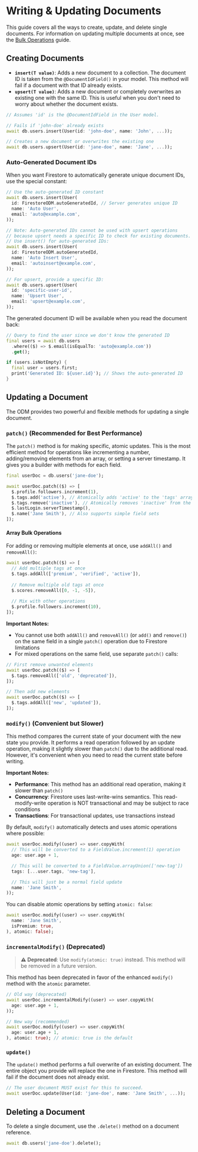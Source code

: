 # Writing & Updating Documents

This guide covers all the ways to create, update, and delete single documents. For information on updating multiple documents at once, see the [Bulk Operations](./bulk-operations) guide.

## Creating Documents

-   **`insert(T value)`**: Adds a new document to a collection. The document ID is taken from the `@DocumentIdField()` in your model. This method will fail if a document with that ID already exists.
-   **`upsert(T value)`**: Adds a new document or completely overwrites an existing one with the same ID. This is useful when you don't need to worry about whether the document exists.

```dart
// Assumes 'id' is the @DocumentIdField in the User model.

// Fails if 'john-doe' already exists
await db.users.insert(User(id: 'john-doe', name: 'John', ...));

// Creates a new document or overwrites the existing one
await db.users.upsert(User(id: 'jane-doe', name: 'Jane', ...));
```

### Auto-Generated Document IDs

When you want Firestore to automatically generate unique document IDs, use the special constant:

```dart
// Use the auto-generated ID constant
await db.users.insert(User(
  id: FirestoreODM.autoGeneratedId, // Server generates unique ID
  name: 'Auto User',
  email: 'auto@example.com',
));

// Note: Auto-generated IDs cannot be used with upsert operations
// because upsert needs a specific ID to check for existing documents.
// Use insert() for auto-generated IDs:
await db.users.insert(User(
  id: FirestoreODM.autoGeneratedId,
  name: 'Auto Insert User',
  email: 'autoinsert@example.com',
));

// For upsert, provide a specific ID:
await db.users.upsert(User(
  id: 'specific-user-id',
  name: 'Upsert User',
  email: 'upsert@example.com',
));
```

The generated document ID will be available when you read the document back:

```dart
// Query to find the user since we don't know the generated ID
final users = await db.users
  .where(($) => $.email(isEqualTo: 'auto@example.com'))
  .get();

if (users.isNotEmpty) {
  final user = users.first;
  print('Generated ID: ${user.id}'); // Shows the auto-generated ID
}
```

## Updating a Document

The ODM provides two powerful and flexible methods for updating a single document.

### `patch()` (Recommended for Best Performance)

The `patch()` method is for making specific, atomic updates. This is the most efficient method for operations like incrementing a number, adding/removing elements from an array, or setting a server timestamp. It gives you a builder with methods for each field.

```dart
final userDoc = db.users('jane-doe');

await userDoc.patch(($) => [
  $.profile.followers.increment(1),
  $.tags.add('active'), // Atomically adds 'active' to the 'tags' array
  $.tags.remove('inactive'), // Atomically removes 'inactive' from the 'tags' array
  $.lastLogin.serverTimestamp(),
  $.name('Jane Smith'), // Also supports simple field sets
]);
```

#### Array Bulk Operations

For adding or removing multiple elements at once, use `addAll()` and `removeAll()`:

```dart
await userDoc.patch(($) => [
  // Add multiple tags at once
  $.tags.addAll(['premium', 'verified', 'active']),
  
  // Remove multiple old tags at once
  $.scores.removeAll([0, -1, -5]),
  
  // Mix with other operations
  $.profile.followers.increment(10),
]);
```

**Important Notes:**
- You cannot use both `addAll()` and `removeAll()` (or `add()` and `remove()`) on the same field in a single `patch()` operation due to Firestore limitations
- For mixed operations on the same field, use separate `patch()` calls:

```dart
// First remove unwanted elements
await userDoc.patch(($) => [
  $.tags.removeAll(['old', 'deprecated']),
]);

// Then add new elements
await userDoc.patch(($) => [
  $.tags.addAll(['new', 'updated']),
]);
```

### `modify()` (Convenient but Slower)

This method compares the current state of your document with the new state you provide. It performs a read operation followed by an update operation, making it slightly slower than `patch()` due to the additional read. However, it's convenient when you need to read the current state before writing.

**Important Notes:**
- **Performance**: This method has an additional read operation, making it slower than `patch()`
- **Concurrency**: Firestore uses last-write-wins semantics. This read-modify-write operation is NOT transactional and may be subject to race conditions
- **Transactions**: For transactional updates, use transactions instead

By default, `modify()` automatically detects and uses atomic operations where possible:

```dart
await userDoc.modify((user) => user.copyWith(
  // This will be converted to a FieldValue.increment(1) operation
  age: user.age + 1,

  // This will be converted to a FieldValue.arrayUnion(['new-tag'])
  tags: [...user.tags, 'new-tag'],

  // This will just be a normal field update
  name: 'Jane Smith',
));
```

You can disable atomic operations by setting `atomic: false`:

```dart
await userDoc.modify((user) => user.copyWith(
  name: 'Jane Smith',
  isPremium: true,
), atomic: false);
```

### `incrementalModify()` (Deprecated)

> **⚠️ Deprecated**: Use `modify(atomic: true)` instead. This method will be removed in a future version.

This method has been deprecated in favor of the enhanced `modify()` method with the `atomic` parameter.

```dart
// Old way (deprecated)
await userDoc.incrementalModify((user) => user.copyWith(
  age: user.age + 1,
));

// New way (recommended)
await userDoc.modify((user) => user.copyWith(
  age: user.age + 1,
), atomic: true); // atomic: true is the default
```

### `update()`

The `update()` method performs a full overwrite of an existing document. The entire object you provide will replace the one in Firestore. This method will fail if the document does not already exist.

```dart
// The user document MUST exist for this to succeed.
await userDoc.update(User(id: 'jane-doe', name: 'Jane Smith', ...));
```

## Deleting a Document

To delete a single document, use the `.delete()` method on a document reference.

```dart
await db.users('jane-doe').delete();